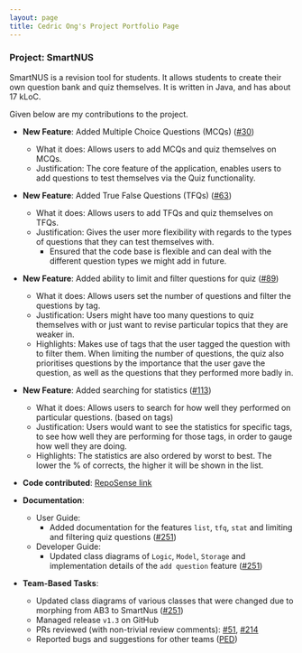 ```yaml
---
layout: page
title: Cedric Ong's Project Portfolio Page
---
```


### Project: SmartNUS

SmartNUS is a revision tool for students. It allows students to create their own question bank and quiz themselves.
It is written in Java, and has about 17 kLoC.

Given below are my contributions to the project.

* **New Feature**: Added Multiple Choice Questions (MCQs) ([\#30](https://github.com/AY2122S1-CS2103T-F12-1/tp/pull/30))
    * What it does: Allows users to add MCQs and quiz themselves on MCQs.
    * Justification: The core feature of the application, enables users to add questions to test themselves via the Quiz functionality.
      
* **New Feature**: Added True False Questions (TFQs) ([\#63](https://github.com/AY2122S1-CS2103T-F12-1/tp/pull/63))
  * What it does: Allows users to add TFQs and quiz themselves on TFQs.
  * Justification: Gives the user more flexibility with regards to the types of questions that they can test themselves with.
    * Ensured that the code base is flexible and can deal with the different question types we might add in future.
    
* **New Feature**: Added ability to limit and filter questions for quiz ([\#89](https://github.com/AY2122S1-CS2103T-F12-1/tp/pull/89))
  * What it does: Allows users set the number of questions and filter the questions by tag.
  * Justification: Users might have too many questions to quiz themselves with or just want to revise particular topics that they are weaker in.
  * Highlights: Makes use of tags that the user tagged the question with to filter them. When limiting the number of questions, the quiz also prioritises questions
  by the importance that the user gave the question, as well as the questions that they performed more badly in. 

* **New Feature**: Added searching for statistics ([\#113](https://github.com/AY2122S1-CS2103T-F12-1/tp/pull/113))
  * What it does: Allows users to search for how well they performed on particular questions. (based on tags)
  * Justification: Users would want to see the statistics for specific tags, to see how well they are performing for those tags, in order to gauge how well they are doing.
  * Highlights: The statistics are also ordered by worst to best. The lower the % of corrects, the higher it will be shown in the list.

* **Code contributed**: [RepoSense link](https://nus-cs2103-ay2122s1.github.io/tp-dashboard/?search=F12&sort=groupTitle&sortWithin=title&timeframe=commit&mergegroup=&groupSelect=groupByRepos&breakdown=true&checkedFileTypes=docs~functional-code~test-code~other&since=2021-09-17&tabOpen=true&tabType=authorship&tabAuthor=cedricongjh&tabRepo=AY2122S1-CS2103T-F12-1%2Ftp%5Bmaster%5D&authorshipIsMergeGroup=false&authorshipFileTypes=docs~functional-code~test-code&authorshipIsBinaryFileTypeChecked=false)

* **Documentation**:
    * User Guide:
        * Added documentation for the features `list`, `tfq`, `stat` and limiting and filtering quiz questions ([\#251](https://github.com/AY2122S1-CS2103T-F12-1/tp/pull/251))
    * Developer Guide:
        * Updated class diagrams of `Logic`, `Model`, `Storage` and implementation details of the `add question` feature ([\#251](https://github.com/AY2122S1-CS2103T-F12-1/tp/pull/251))

* **Team-Based Tasks**:
    * Updated class diagrams of various classes that were changed due to morphing from AB3 to SmartNus ([\#251](https://github.com/AY2122S1-CS2103T-F12-1/tp/pull/251))
    * Managed release `v1.3` on GitHub
    * PRs reviewed (with non-trivial review comments):
      [\#51](https://github.com/AY2122S1-CS2103T-F12-1/tp/pull/51), [\#214](https://github.com/AY2122S1-CS2103T-F12-1/tp/pull/214)
    * Reported bugs and suggestions for other teams ([PED](https://github.com/cedricongjh/ped/issues))

